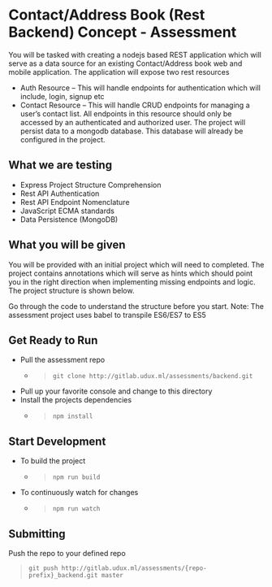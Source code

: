 
Contact/Address Book (Rest Backend) Concept - Assessment
===

You will be tasked with creating a nodejs based REST application which will serve as a data source for an existing Contact/Address book web and mobile application.
The application will expose two rest resources
- Auth Resource – This will handle endpoints for authentication which will include, login, signup etc
- Contact Resource – This will handle CRUD endpoints for managing a user’s contact list. All endpoints in this resource should only be accessed by an authenticated and authorized user.
The project will persist data to a mongodb database. This database will already be configured in the project.

What we are testing
--

- Express Project Structure Comprehension
- Rest API Authentication
- Rest API Endpoint Nomenclature
- JavaScript ECMA standards 
- Data Persistence (MongoDB)

What you will be given
--

You will be provided with an initial project which will need to completed. The project contains annotations which will serve as hints which should point you in the right direction when implementing missing endpoints and logic.
The project structure is shown below.

Go through the code to understand the structure before you start.
Note:
The assessment project uses babel to transpile ES6/ES7 to ES5

Get Ready to Run
---

- Pull the assessment repo
    - > `git clone http://gitlab.udux.ml/assessments/backend.git`
- Pull up your favorite console and change to this directory
- Install the projects dependencies 
    - > `npm install`

Start Development 
---

- To build the project
    - > `npm run build`
- To continuously watch for changes 
    - > `npm run watch`

Submitting
--
Push the repo to your defined repo
>`git push http://gitlab.udux.ml/assessments/{repo-prefix}_backend.git master`
